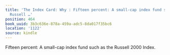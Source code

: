 ```yaml
---
title: 'The Index Card: Why : Fifteen percent: A small-cap index fund such as the
  Russell …'
position: 464
book_uuid: 3b3c636e-878a-459a-adc5-8da017f35bc6
location: '1122'
source: kindle
---
```


Fifteen percent: A small-cap index fund such as the Russell 2000 Index.